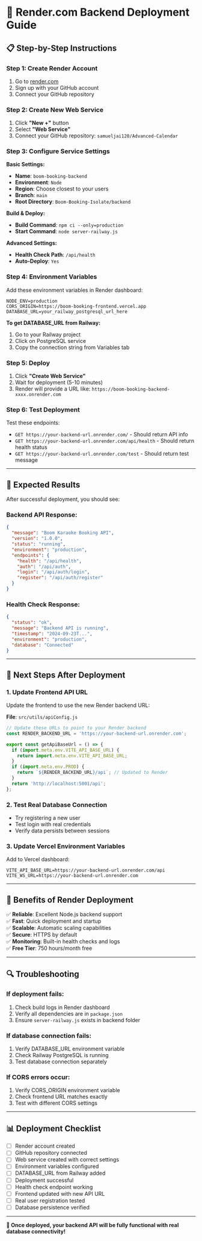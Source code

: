 # 🚀 Render.com Backend Deployment Guide

## 📋 **Step-by-Step Instructions**

### **Step 1: Create Render Account**
1. Go to [render.com](https://render.com)
2. Sign up with your GitHub account
3. Connect your GitHub repository

### **Step 2: Create New Web Service**
1. Click **"New +"** button
2. Select **"Web Service"**
3. Connect your GitHub repository: `samueljai120/Advanced-Calendar`

### **Step 3: Configure Service Settings**

**Basic Settings:**
- **Name**: `boom-booking-backend`
- **Environment**: `Node`
- **Region**: Choose closest to your users
- **Branch**: `main`
- **Root Directory**: `Boom-Booking-Isolate/backend`

**Build & Deploy:**
- **Build Command**: `npm ci --only=production`
- **Start Command**: `node server-railway.js`

**Advanced Settings:**
- **Health Check Path**: `/api/health`
- **Auto-Deploy**: `Yes`

### **Step 4: Environment Variables**
Add these environment variables in Render dashboard:

```
NODE_ENV=production
CORS_ORIGIN=https://boom-booking-frontend.vercel.app
DATABASE_URL=your_railway_postgresql_url_here
```

**To get DATABASE_URL from Railway:**
1. Go to your Railway project
2. Click on PostgreSQL service
3. Copy the connection string from Variables tab

### **Step 5: Deploy**
1. Click **"Create Web Service"**
2. Wait for deployment (5-10 minutes)
3. Render will provide a URL like: `https://boom-booking-backend-xxxx.onrender.com`

### **Step 6: Test Deployment**
Test these endpoints:
- `GET https://your-backend-url.onrender.com/` - Should return API info
- `GET https://your-backend-url.onrender.com/api/health` - Should return health status
- `GET https://your-backend-url.onrender.com/test` - Should return test message

---

## 🔧 **Expected Results**

After successful deployment, you should see:

### **Backend API Response:**
```json
{
  "message": "Boom Karaoke Booking API",
  "version": "1.0.0",
  "status": "running",
  "environment": "production",
  "endpoints": {
    "health": "/api/health",
    "auth": "/api/auth",
    "login": "/api/auth/login",
    "register": "/api/auth/register"
  }
}
```

### **Health Check Response:**
```json
{
  "status": "ok",
  "message": "Backend API is running",
  "timestamp": "2024-09-23T...",
  "environment": "production",
  "database": "Connected"
}
```

---

## 🔄 **Next Steps After Deployment**

### **1. Update Frontend API URL**
Update the frontend to use the new Render backend URL:

**File**: `src/utils/apiConfig.js`
```javascript
// Update these URLs to point to your Render backend
const RENDER_BACKEND_URL = 'https://your-backend-url.onrender.com';

export const getApiBaseUrl = () => {
  if (import.meta.env.VITE_API_BASE_URL) {
    return import.meta.env.VITE_API_BASE_URL;
  }
  if (import.meta.env.PROD) {
    return `${RENDER_BACKEND_URL}/api`; // Updated to Render
  }
  return 'http://localhost:5001/api';
};
```

### **2. Test Real Database Connection**
- Try registering a new user
- Test login with real credentials
- Verify data persists between sessions

### **3. Update Vercel Environment Variables**
Add to Vercel dashboard:
```
VITE_API_BASE_URL=https://your-backend-url.onrender.com/api
VITE_WS_URL=https://your-backend-url.onrender.com
```

---

## 🎯 **Benefits of Render Deployment**

✅ **Reliable**: Excellent Node.js backend support  
✅ **Fast**: Quick deployment and startup  
✅ **Scalable**: Automatic scaling capabilities  
✅ **Secure**: HTTPS by default  
✅ **Monitoring**: Built-in health checks and logs  
✅ **Free Tier**: 750 hours/month free  

---

## 🔍 **Troubleshooting**

### **If deployment fails:**
1. Check build logs in Render dashboard
2. Verify all dependencies are in `package.json`
3. Ensure `server-railway.js` exists in backend folder

### **If database connection fails:**
1. Verify DATABASE_URL environment variable
2. Check Railway PostgreSQL is running
3. Test database connection separately

### **If CORS errors occur:**
1. Verify CORS_ORIGIN environment variable
2. Check frontend URL matches exactly
3. Test with different CORS settings

---

## 📊 **Deployment Checklist**

- [ ] Render account created
- [ ] GitHub repository connected
- [ ] Web service created with correct settings
- [ ] Environment variables configured
- [ ] DATABASE_URL from Railway added
- [ ] Deployment successful
- [ ] Health check endpoint working
- [ ] Frontend updated with new API URL
- [ ] Real user registration tested
- [ ] Database persistence verified

---

**🎉 Once deployed, your backend API will be fully functional with real database connectivity!**
